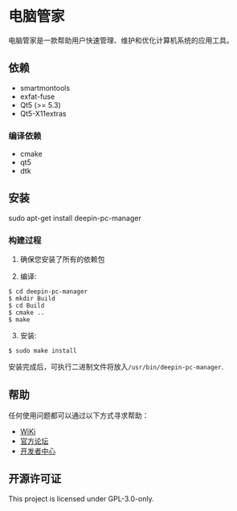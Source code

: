 <!--
SPDX-FileCopyrightText: 2024 UnionTech Software Technology Co., Ltd.

SPDX-License-Identifier: GPL-3.0-or-later
-->
# 电脑管家
电脑管家是一款帮助用户快速管理、维护和优化计算机系统的应用工具。

## 依赖
* smartmontools
* exfat-fuse
* Qt5 (>= 5.3)
* Qt5-X11extras

### 编译依赖
* cmake
* qt5
* dtk


## 安装
sudo apt-get install deepin-pc-manager

### 构建过程

1. 确保您安装了所有的依赖包

2. 编译:
```
$ cd deepin-pc-manager
$ mkdir Build
$ cd Build
$ cmake ..
$ make
```

3. 安装:
```
$ sudo make install
```

安装完成后，可执行二进制文件将放入`/usr/bin/deepin-pc-manager`.


## 帮助

任何使用问题都可以通过以下方式寻求帮助：
* [WiKi](https://wiki.deepin.org)
* [官方论坛](https://bbs.deepin.org)
* [开发者中心](https://github.com/linuxdeepin/developer-center)


## 开源许可证
This project is licensed under  GPL-3.0-only.

